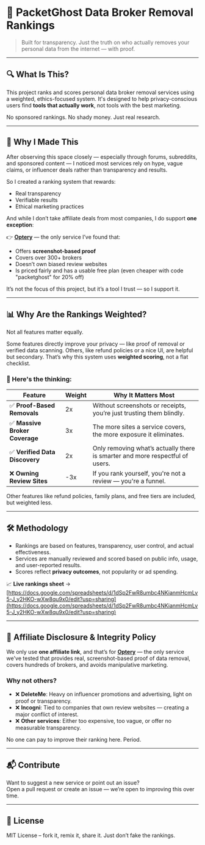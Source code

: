 # 🧼 PacketGhost Data Broker Removal Rankings

> Built for transparency. Just the truth on who actually removes your personal data from the internet — with proof. 

---

## 🔍 What Is This?

This project ranks and scores personal data broker removal services using a weighted, ethics-focused system. It's designed to help privacy-conscious users find **tools that actually work**, not tools with the best marketing.

No sponsored rankings. No shady money. Just real research.

---

## 🧠 Why I Made This

After observing this space closely — especially through forums, subreddits, and sponsored content — I noticed most services rely on hype, vague claims, or influencer deals rather than transparency and results.

So I created a ranking system that rewards:
- Real transparency
- Verifiable results
- Ethical marketing practices

And while I don’t take affiliate deals from most companies, I do support **one exception**:

👉 **[Optery](https://get.optery.com/ev1xqres14zd)** — the only service I’ve found that:
- Offers **screenshot-based proof**
- Covers over 300+ brokers
- Doesn’t own biased review websites
- Is priced fairly and has a usable free plan (even cheaper with code "packetghost" for 20% off)

It’s not the focus of this project, but it’s a tool I trust — so I support it.

---

## 📊 Why Are the Rankings Weighted?

Not all features matter equally.

Some features directly improve your privacy — like proof of removal or verified data scanning. Others, like refund policies or a nice UI, are helpful but secondary. That’s why this system uses **weighted scoring**, not a flat checklist.

### 🔑 Here's the thinking:

| Feature                        | Weight | Why It Matters Most |
|-------------------------------|--------|----------------------|
| ✅ **Proof-Based Removals**   | 2x     | Without screenshots or receipts, you’re just trusting them blindly. |
| ✅ **Massive Broker Coverage**| 3x     | The more sites a service covers, the more exposure it eliminates. |
| ✅ **Verified Data Discovery**| 2x     | Only removing what’s actually there is smarter and more respectful of users. |
| ❌ **Owning Review Sites**    | -3x    | If you rank yourself, you're not a review — you're a funnel. |

Other features like refund policies, family plans, and free tiers are included, but weighted less.

---

## 🛠 Methodology

- Rankings are based on features, transparency, user control, and actual effectiveness.
- Services are manually reviewed and scored based on public info, usage, and user-reported results.
- Scores reflect **privacy outcomes**, not popularity or ad spending.

📈 **Live rankings sheet** →  
[https://docs.google.com/spreadsheets/d/1dSp2FwR8umbc4NKianmHcmLv5-J_y2HKO-wXw8qu9x0/edit?usp=sharing](https://docs.google.com/spreadsheets/d/1dSp2FwR8umbc4NKianmHcmLv5-J_y2HKO-wXw8qu9x0/edit?usp=sharing)

---

## 🤝 Affiliate Disclosure & Integrity Policy

We only use **one affiliate link**, and that’s for **[Optery](https://get.optery.com/ev1xqres14zd)** — the only service we've tested that provides real, screenshot-based proof of data removal, covers hundreds of brokers, and avoids manipulative marketing.

### Why not others?

- ❌ **DeleteMe**: Heavy on influencer promotions and advertising, light on proof or transparency.
- ❌ **Incogni**: Tied to companies that own review websites — creating a major conflict of interest.
- ❌ **Other services**: Either too expensive, too vague, or offer no measurable transparency.

No one can pay to improve their ranking here. Period.

---

## 📬 Contribute

Want to suggest a new service or point out an issue?  
Open a pull request or create an issue — we’re open to improving this over time.

---

## 📜 License

MIT License – fork it, remix it, share it. Just don’t fake the rankings.

